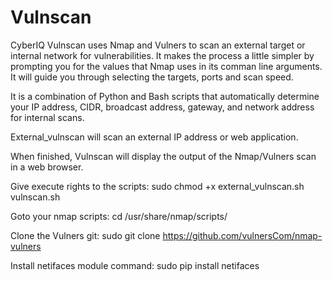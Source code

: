 # Vulnscan

CyberIQ Vulnscan uses Nmap and Vulners to scan an external target or internal network for vulnerabilities. It makes the process a little simpler by prompting you for the values that Nmap uses in its comman line arguments. It will guide you through selecting the targets, ports and scan speed.

It is a combination of Python and Bash scripts that automatically determine your IP address, CIDR, broadcast address, gateway, and network address for internal scans.

External_vulnscan will scan an external IP address or web application.

When finished, Vulnscan will display the output of the Nmap/Vulners scan in a web browser.

Give execute rights to the scripts: 
sudo chmod +x external_vulnscan.sh vulnscan.sh

Goto your nmap scripts: 
cd /usr/share/nmap/scripts/

Clone the Vulners git:
sudo git clone https://github.com/vulnersCom/nmap-vulners

Install netifaces module command: 
sudo pip install netifaces
